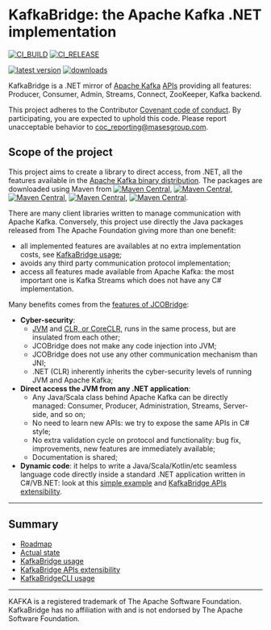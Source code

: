 # KafkaBridge: the Apache Kafka .NET implementation

[![CI_BUILD](https://github.com/masesgroup/KafkaBridge/actions/workflows/build.yaml/badge.svg)](https://github.com/masesgroup/KafkaBridge/actions/workflows/build.yaml) [![CI_RELEASE](https://github.com/masesgroup/KafkaBridge/actions/workflows/release.yaml/badge.svg)](https://github.com/masesgroup/KafkaBridge/actions/workflows/release.yaml) 

[![latest version](https://img.shields.io/nuget/v/MASES.KafkaBridge)](https://www.nuget.org/packages/MASES.KafkaBridge) [![downloads](https://img.shields.io/nuget/dt/MASES.KafkaBridge)](https://www.nuget.org/packages/MASES.KafkaBridge)

KafkaBridge is a .NET mirror of [Apache Kafka](https://kafka.apache.org/) [APIs](https://kafka.apache.org/documentation/#api) providing all features: Producer, Consumer, Admin, Streams, Connect, ZooKeeper, Kafka backend.

This project adheres to the Contributor [Covenant code of conduct](CODE_OF_CONDUCT.md). By participating, you are expected to uphold this code. Please report unacceptable behavior to coc_reporting@masesgroup.com.

## Scope of the project

This project aims to create a library to direct access, from .NET, all the features available in the [Apache Kafka binary distribution](https://kafka.apache.org/downloads). The packages are downloaded using Maven from [![Maven Central](https://img.shields.io/maven-central/v/org.apache.kafka/kafka-clients.svg?label=kafka-clients%20Maven%20Central)](https://search.maven.org/search?q=g:%22org.apache.kafka%22%20AND%20a:%22kafka-clients%22), [![Maven Central](https://img.shields.io/maven-central/v/org.apache.kafka/kafka-streams.svg?label=kafka-streams%20Maven%20Central)](https://search.maven.org/search?q=g:%22org.apache.kafka%22%20AND%20a:%22kafka-streams%22), [![Maven Central](https://img.shields.io/maven-central/v/org.apache.kafka/kafka-tools.svg?label=kafka-tools%20Maven%20Central)](https://search.maven.org/search?q=g:%22org.apache.kafka%22%20AND%20a:%22kafka-tools%22), [![Maven Central](https://img.shields.io/maven-central/v/org.apache.kafka/kafka_2.13.svg?label=kafka_2.13%20Maven%20Central)](https://search.maven.org/search?q=g:%22org.apache.kafka%22%20AND%20a:%22kafka_2.13%22), [![Maven Central](https://img.shields.io/maven-central/v/org.apache.kafka/connect-runtime.svg?label=connect-runtime%20Maven%20Central)](https://search.maven.org/search?q=g:%22org.apache.kafka%22%20AND%20a:%22connect-runtime%22). 

There are many client libraries written to manage communication with Apache Kafka. Conversely, this project use directly the Java packages released from The Apache Foundation giving more than one benefit:
* all implemented features are availables at no extra implementation costs, see [KafkaBridge usage](src/net/Documentation/articles/usage.md);
* avoids any third party communication protocol implementation;
* access all features made available from Apache Kafka: the most important one is Kafka Streams which does not have any C# implementation.

Many benefits comes from the [features of JCOBridge](https://www.jcobridge.com/features/):
* **Cyber-security**: 
  * [JVM](https://en.wikipedia.org/wiki/Java_virtual_machine) and [CLR, or CoreCLR,](https://en.wikipedia.org/wiki/Common_Language_Runtime) runs in the same process, but are insulated from each other;
  * JCOBridge does not make any code injection into JVM;
  * JCOBridge does not use any other communication mechanism than JNI;
  * .NET (CLR) inherently inherits the cyber-security levels of running JVM and Apache Kafka; 
* **Direct access the JVM from any .NET application**: 
  * Any Java/Scala class behind Apache Kafka can be directly managed: Consumer, Producer, Administration, Streams, Server-side, and so on;
  * No need to learn new APIs: we try to expose the same APIs in C# style;
  * No extra validation cycle on protocol and functionality: bug fix, improvements, new features are immediately available;
  * Documentation is shared;
* **Dynamic code**: it helps to write a Java/Scala/Kotlin/etc seamless language code directly inside a standard .NET application written in C#/VB.NET: look at this [simple example](https://www.jcobridge.com/net-examples/dotnet-examples/) and [KafkaBridge APIs extensibility](src/net/Documentation/articles/API_extensibility.md).

---
## Summary

* [Roadmap](src/net/Documentation/articles/roadmap.md)
* [Actual state](src/net/Documentation/articles/actualstate.md)
* [KafkaBridge usage](src/net/Documentation/articles/usage.md)
* [KafkaBridge APIs extensibility](src/net/Documentation/articles/API_extensibility.md)
* [KafkaBridgeCLI usage](src/net/Documentation/articles/usageCLI.md)

---

KAFKA is a registered trademark of The Apache Software Foundation. KafkaBridge has no affiliation with and is not endorsed by The Apache Software Foundation.
